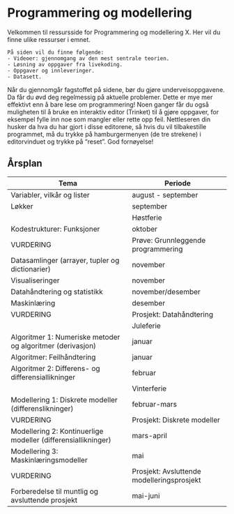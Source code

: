 # Programmering og modellering

Velkommen til ressursside for Programmering og modellering X. Her vil du finne ulike ressurser i emnet.

```{admonition} Innhold
På siden vil du finne følgende:
- Videoer: gjennomgang av den mest sentrale teorien.
- Løsning av oppgaver fra livekoding.
- Oppgaver og innleveringer.
- Datasett.
```
Når du gjennomgår fagstoffet på sidene, bør du gjøre underveisoppgavene. Da får du øvd deg regelmessig på aktuelle problemer. Dette er mye mer effektivt enn å bare lese om programmering! Noen ganger får du også muligheten til å bruke en interaktiv editor (Trinket) til å gjøre oppgaver, for eksempel fylle inn noe som mangler eller rette opp feil. Nettleseren din husker da hva du har gjort i disse editorene, så hvis du vil tilbakestille programmet, må du trykke på hamburgermenyen (de tre strekene) i editorvinduet og trykke på “reset”. God fornøyelse!

## Årsplan
| Tema | Periode |
| ------------- | ------------- |
| Variabler, vilkår og lister | august - september |
| Løkker | september |
|  | Høstferie |
| Kodestrukturer: Funksjoner | oktober |
| VURDERING | Prøve: Grunnleggende programmering |
| Datasamlinger (arrayer, tupler og dictionarier) | november |
| Visualiseringer | november |
| Datahåndtering og statistikk | november/desember |
| Maskinlæring | desember |
| VURDERING | Prosjekt: Datahåndtering |
|  | Juleferie |
| Algoritmer 1: Numeriske metoder og algoritmer (derivasjon) | januar |
| Algoritmer: Feilhåndtering| januar |
| Algoritmer 2: Differens- og differensiallikninger | februar |
| | Vinterferie |
| Modellering 1: Diskrete modeller (differenslikninger) | februar-mars |
| VURDERING | Prosjekt: Diskrete modeller |
| Modellering 2: Kontinuerlige modeller (differensiallikninger) | mars-april |
| Modellering 3: Maskinlæringsmodeller  | mai |
| VURDERING | Prosjekt: Avsluttende modelleringsprosjekt |
| Forberedelse til muntlig og avsluttende prosjekt | mai-juni |
